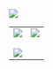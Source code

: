 <img src="https://capsule-render.vercel.app/api?type=waving&color=0:FFD700,100:C0C0C0&height=300&section=header&text=Hi%20there&fontColor=C0C0C0&fontSize=90" />
<table>
  <tr>
    <td valign="top">
      <img src="https://github-readme-stats.vercel.app/api?username=ceh1502&theme=default&show_icons=true" />
      <br><br>
      <img src="https://github-readme-stats.vercel.app/api?username=ceh1502&theme=ambient_gradient&show_icons=true" />
    </td>
    <td valign="top">
      <img src="https://github-readme-stats.vercel.app/api/top-langs/?username=ceh1502&layout=pie" />
    </td>
  </tr>
</table>
</div>
